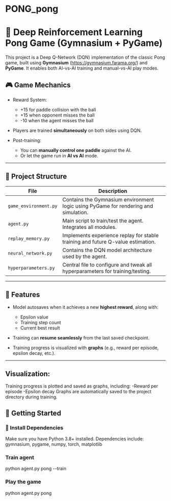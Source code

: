 # PONG_pong
# 🏓 Deep Reinforcement Learning Pong Game (Gymnasium + PyGame)

This project is a Deep Q-Network (DQN) implementation of the classic Pong game, built using **Gymnasium** (https://gymnasium.farama.org/) and **PyGame**. It enables both AI-vs-AI training and manual-vs-AI play modes.

## 🎮 Game Mechanics

- Reward System:
  - +15 for paddle collision with the ball
  - +15 when opponent misses the ball
  - -10 when the agent misses the ball

- Players are trained **simultaneously** on both sides using DQN.

- Post-training:
  - You can **manually control one paddle** against the AI.
  - Or let the game run in **AI vs AI** mode.

---

## 🧠 Project Structure

| File | Description |
|------|-------------|
| `game_environment.py` | Contains the Gymnasium environment logic using PyGame for rendering and simulation. |
| `agent.py` | Main script to train/test the agent. Integrates all modules. |
| `replay_memory.py` | Implements experience replay for stable training and future Q-value estimation. |
| `neural_network.py` | Contains the DQN model architecture used by the agent. |
| `hyperparameters.py` | Central file to configure and tweak all hyperparameters for training/testing. |

---

## 💾 Features

- Model autosaves when it achieves a new **highest reward**, along with:
  - Epsilon value
  - Training step count
  - Current best result

- Training can **resume seamlessly** from the last saved checkpoint.

- Training progress is visualized with **graphs** (e.g., reward per episode, epsilon decay, etc.).

---
## Visualization:
Training progress is plotted and saved as graphs, including:
  -Reward per episode
  -Epsilon decay
Graphs are automatically saved to the project directory during training.

## 🚀 Getting Started

### 🔧 Install Dependencies

Make sure you have Python 3.8+ installed.
Dependencies include: gymnasium, pygame, numpy, torch, matplotlib

### Train agent
python agent.py pong --train

### Play the game
python agent.py pong





